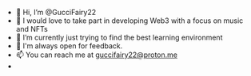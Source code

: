 - 👋 Hi, I’m @GucciFairy22
- 👀 I would love to take part in developing Web3 with a focus on music and NFTs
- 🌱 I’m currently just trying to find the best learning environment
- 💞️ I'm always open for feedback.
- 📫 You can reach me at guccifairy22@proton.me
-
<!---
TNGTJL/TNGTJL is a ✨ special ✨ repository because its `README.md` (this file) appears on your GitHub profile.
You can click the Preview link to take a look at your changes.
--->
